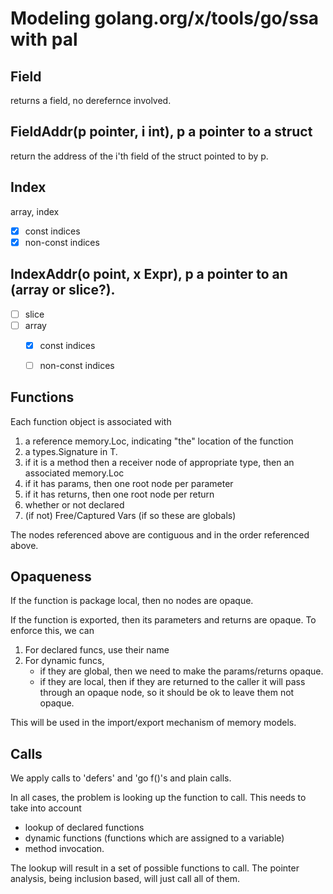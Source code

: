 # Modeling golang.org/x/tools/go/ssa with pal

## Field

returns a field, no derefernce involved.

## FieldAddr(p pointer, i int), p a pointer to a struct

return the address of the i'th field of the struct
pointed to by p.


## Index

array, index

- [x] const indices
- [x] non-const indices

## IndexAddr(o point, x Expr), p a pointer to an (array or slice?).

- [ ] slice
- [ ] array
	- [x] const indices
	- [ ] non-const indices
	

## Functions

Each function object is associated with 

1. a reference memory.Loc, indicating "the" location of the function
1. a types.Signature in T.
1. if it is a method then a receiver node of appropriate type,
   then an associated memory.Loc
1. if it has params, then one root node per parameter
1. if it has returns, then one root node per return
1. whether or not declared
1. (if not) Free/Captured Vars (if so these are globals)


The nodes referenced above are contiguous and in the order referenced above.

## Opaqueness

If the function is package local, then no nodes are opaque.

If the function is exported, then its parameters and returns are opaque.
To enforce this, we can
1. For declared funcs, use their name
1. For dynamic funcs, 
	- if they are global, then we need to make the params/returns opaque.
	- if they are local, then if they are returned to the caller it will
	pass through an opaque node, so it should be ok to leave them not opaque.

This will be used in the import/export mechanism of memory models.

## Calls

We apply calls to 'defers' and 'go f()'s and plain calls.

In all cases, the problem is looking up the function to call.  This 
needs to take into account 

- lookup of declared functions
- dynamic functions (functions which are assigned to a variable)
- method invocation.

The lookup will result in a set of possible functions to call.  The
pointer analysis, being inclusion based, will just call all of them.

## 







